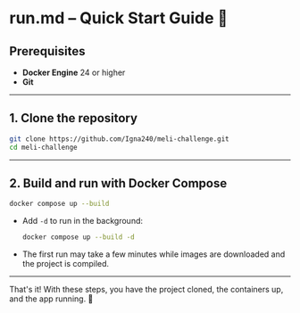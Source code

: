 # run.md – Quick Start Guide 🚀

## Prerequisites

  * **Docker Engine** 24 or higher
  * **Git**

-----

## 1\. Clone the repository

```bash
git clone https://github.com/Igna240/meli-challenge.git
cd meli-challenge
```

-----

## 2\. Build and run with Docker Compose

```bash
docker compose up --build
```

  * Add `-d` to run in the background:
    ```bash
    docker compose up --build -d
    ```
  * The first run may take a few minutes while images are downloaded and the project is compiled.

-----

That's it\! With these steps, you have the project cloned, the containers up, and the app running. 🎉
